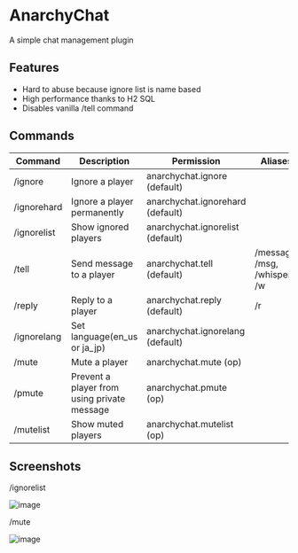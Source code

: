 # AnarchyChat

A simple chat management plugin

## Features

* Hard to abuse because ignore list is name based
* High performance thanks to H2 SQL
* Disables vanilla /tell command

## Commands

| Command            | Description                                 | Permission                       | Aliases                      |
|--------------------|---------------------------------------------|----------------------------------|------------------------------|
| /ignore            | Ignore a player                             | anarchychat.ignore (default)     |                              |
| /ignorehard        | Ignore a player permanently                 | anarchychat.ignorehard (default) |                              |
| /ignorelist        | Show ignored players                        | anarchychat.ignorelist (default) |                              |
| /tell              | Send message to a player                    | anarchychat.tell (default)       | /message, /msg, /whisper, /w |
| /reply             | Reply to a player                           | anarchychat.reply (default)      | /r                           |
| /ignorelang <lang> | Set language(en_us or ja_jp)                | anarchychat.ignorelang (default) |                              |
| /mute <name>       | Mute a player                               | anarchychat.mute (op)            |                              |
| /pmute <name>      | Prevent a player from using private message | anarchychat.pmute (op)           |                              |
| /mutelist          | Show muted players                          | anarchychat.mutelist (op)        |                              |

## Screenshots

/ignorelist

![image](https://user-images.githubusercontent.com/26406334/158069985-9f8e6bbe-7526-4ee5-8e70-84e726c02b01.png)

/mute

![image](https://user-images.githubusercontent.com/26406334/158069845-34667f6e-5c91-4c13-8d13-43ea30184dae.png)
